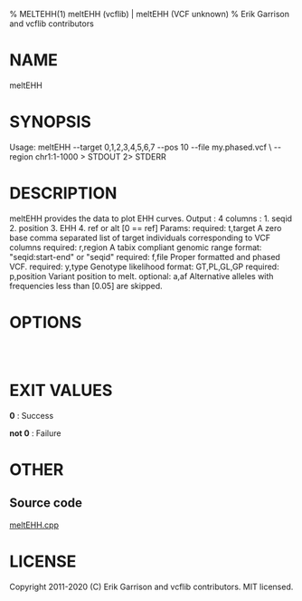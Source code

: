 % MELTEHH(1) meltEHH (vcflib) | meltEHH (VCF unknown)
% Erik Garrison and vcflib contributors

# NAME

meltEHH

# SYNOPSIS

Usage: meltEHH --target 0,1,2,3,4,5,6,7 --pos 10 --file my.phased.vcf \ --region chr1:1-1000 > STDOUT 2> STDERR

# DESCRIPTION

meltEHH provides the data to plot EHH curves. Output : 4 columns : 1. seqid 2. position 3. EHH 4. ref or alt [0 == ref] Params: required: t,target <STRING> A zero base comma separated list of target individuals corresponding to VCF columns required: r,region <STRING> A tabix compliant genomic range format: "seqid:start-end" or "seqid" required: f,file <STRING> Proper formatted and phased VCF. required: y,type <STRING> Genotype likelihood format: GT,PL,GL,GP required: p,position <INT> Variant position to melt. optional: a,af <DOUBLE> Alternative alleles with frequencies less than [0.05] are skipped.

# OPTIONS

```



```



# EXIT VALUES

**0**
: Success

**not 0**
: Failure

# OTHER

## Source code

[meltEHH.cpp](https://github.com/vcflib/vcflib/blob/master/src/meltEHH.cpp)

# LICENSE

Copyright 2011-2020 (C) Erik Garrison and vcflib contributors. MIT licensed.

<!--
  Created with ./scripts/bin2md.rb scripts/bin2md-template.erb
-->
